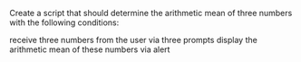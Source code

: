 Create a script that should determine the arithmetic mean of three numbers with the following conditions:

receive three numbers from the user via three prompts
display the arithmetic mean of these numbers via alert

